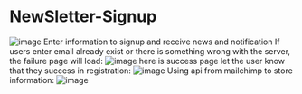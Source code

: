 # NewSletter-Signup
![image](https://user-images.githubusercontent.com/77297529/214923131-31c73e43-87cc-4d39-abc1-01d5f735d928.png)
Enter information to signup and receive news and notification
If users enter email already exist or there is something wrong with the server, the failure page will load:
![image](https://user-images.githubusercontent.com/77297529/214923690-3b8dee9a-caef-49c1-833c-f99b455d0071.png)
here is success page let the user know that they success in registration:
![image](https://user-images.githubusercontent.com/77297529/214923876-0e66b1f7-9338-4015-9e14-62811e4ede0e.png)
Using api from mailchimp to store information:
![image](https://user-images.githubusercontent.com/77297529/214924442-63c17e04-07e3-479c-871e-6ca3c40264b6.png)

